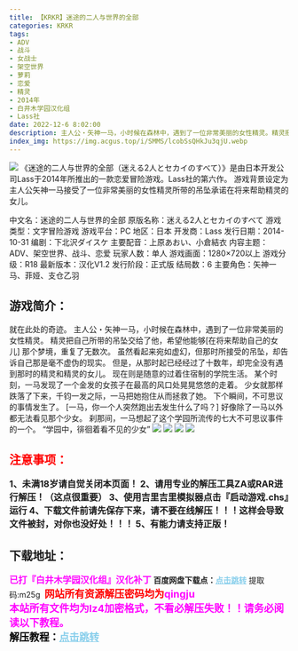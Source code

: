 ```yaml
---
title: 【KRKR】迷途的二人与世界的全部
categories: KRKR
tags:
- ADV
- 战斗
- 女战士
- 架空世界
- 萝莉
- 恋爱
- 精灵
- 2014年
- 白井木学园汉化组
- Lass社
date: 2022-12-6 8:02:00
description: 主人公・矢神一马，小时候在森林中，遇到了一位非常美丽的女性精灵。精灵把自己所带的吊坠交给了他，希望他能够[在将来帮助自己的女儿]那个梦境，重复了无数次。虽然看起来宛如虚幻，但那时所接受的吊坠，却告诉自己那是毫不虚伪的现实。但是，从那时起已经经过了十数年，却完全没有遇到那时的精灵和精灵的女儿。
index_img: https://img.acgus.top/i/SMMS/lcobSsQHkJu3qjU.webp
---
```

![](https://img.acgus.top/i/SMMS/lcobSsQHkJu3qjU.webp)
《迷途的二人与世界的全部（迷える2人とセカイのすべて）》是由日本开发公司Lass于2014年所推出的一款恋爱冒险游戏。Lass社的第六作。
游戏背景设定为主人公矢神一马接受了一位非常美丽的女性精灵所带的吊坠承诺在将来帮助精灵的女儿。

中文名：迷途的二人与世界的全部
原版名称：迷える2人とセカイのすべて
游戏类型：文字冒险游戏
游戏平台：PC
地区：日本
开发商：Lass
发行日期：2014-10-31
编剧：下北沢ダイスケ
主要配音：上原あおい、小倉結衣
内容主题：ADV、架空世界、战斗、恋爱
玩家人数：单人
游戏画面：1280×720以上
游戏分级：R18
最新版本：汉化V1.2
发行阶段：正式版
结局数：6
主要角色：矢神一马、菲娅、支仓乙羽

## 游戏简介：
就在此处的奇迹。
主人公・矢神一马，小时候在森林中，遇到了一位非常美丽的女性精灵。
精灵把自己所带的吊坠交给了他，希望他能够[在将来帮助自己的女儿]
那个梦境，重复了无数次。
虽然看起来宛如虚幻，但那时所接受的吊坠，却告诉自己那是毫不虚伪的现实。
但是，从那时起已经经过了十数年，却完全没有遇到那时的精灵和精灵的女儿。
现在则是随意的过着住宿制的学院生活。
某个时刻，一马发现了一个金发的女孩子在最高的风口处晃晃悠悠的走着。
少女就那样跌落了下来，千钧一发之际，一马把她抱住从而拯救了她。
下个瞬间，不可思议的事情发生了。
[一马，你一个人突然跑出去发生什么了吗？]
好像除了一马以外都无法看见那个少女。
刹那间，一马想起了这个学园所流传的七大不可思议事件的一个。
“学园中，徘徊着看不见的少女”
![](https://img.acgus.top/i/SMMS/bgK7CohYdc1qG4j.webp)
![](https://img.acgus.top/i/SMMS/BRWksOg7mqv14Jc.webp)
![](https://img.acgus.top/i/SMMS/U5JvsLRcI4kNYXA.webp)
![](https://img.acgus.top/i/SMMS/NM3fms7qKEGwedy.webp)




## <font color=#FF0000 >注意事项：</font>
<font size=3><b>1、未满18岁请自觉关闭本页面！
2、请用专业的解压工具ZA或RAR进行解压！（这点很重要）
3、使用吉里吉里模拟器点击『启动游戏.chs』运行
4、下载文件前请先保存下来，请不要在线解压！！！这样会导致文件被封，对你也没好处！！！
5、有能力请支持正版！</b></font>

## 下载地址：
<font color=#FF00FF size=3>**已打『白井木学园汉化组』汉化补丁**</font>
<b>百度网盘下载点：</b><a href="https://pan.baidu.com/s/1cPvB62TWChiWDfjuddxzTw?pwd=m25g" style="color: #87CEEB;"><b>点击跳转</b></a> 提取码:m25g
<a style="padding: 0" href="https://post.qingju.org/AD/"><img style="max-width:100%" src="https://img.acgus.top/i/2024/07/478f689b8021d8d499ab43d21acf137a.gif" alt=""></a>
<b><font color=#FF0000 size=4>网站所有资源解压密码均为</b></font><b><font color=#FF00FF size=4>qingju</font><font color=#FF0000 ></font></b><br><b><font color=#FF00FF size=4>本站所有文件均为lz4加密格式，不看必解压失败！！请务必阅读以下教程。</b></font><br><b><font color=#000 size=4>解压教程：</b><a href="https://post.qingju.org/tutorial/000/" style="color: #87CEEB;"><b>点击跳转</b></a>